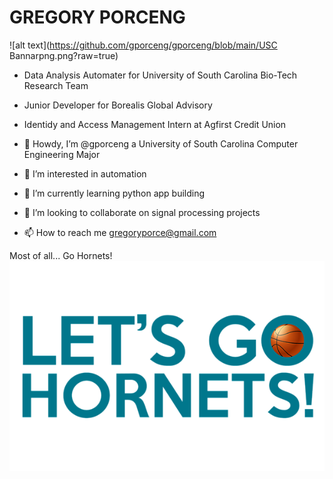 


<H1>GREGORY PORCENG</H1>

![alt text](https://github.com/gporceng/gporceng/blob/main/USC Bannarpng.png?raw=true)


- Data Analysis Automater for University of South Carolina Bio-Tech Research Team
- Junior Developer for Borealis Global Advisory
- Identidy and Access Management Intern at Agfirst Credit Union

- 👋 Howdy, I’m @gporceng a University of South Carolina Computer Engineering Major
- 👀 I’m interested in automation
- 🌱 I’m currently learning python app building
- 💞️ I’m looking to collaborate on signal processing projects
- 📫 How to reach me gregoryporce@gmail.com

Most of all... Go Hornets!
![alt text](https://github.com/gporceng/gporceng/blob/main/letsgohornets.png?raw=true)
